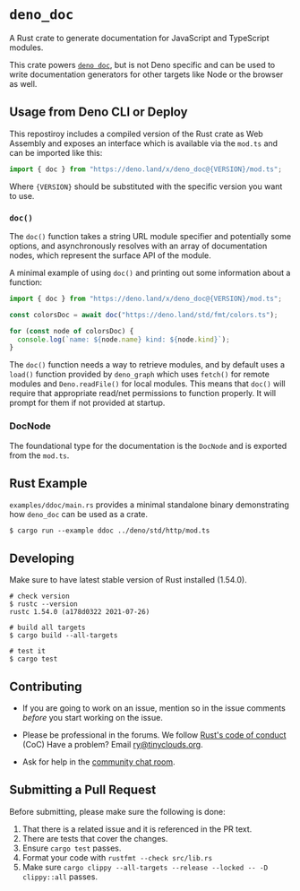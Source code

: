 # `deno_doc`

A Rust crate to generate documentation for JavaScript and TypeScript modules.

This crate powers
[`deno doc`](https://deno.land/manual/tools/documentation_generator), but is not
Deno specific and can be used to write documentation generators for other
targets like Node or the browser as well.

## Usage from Deno CLI or Deploy

This repostiroy includes a compiled version of the Rust crate as Web Assembly
and exposes an interface which is available via the `mod.ts` and can be imported
like this:

```ts
import { doc } from "https://deno.land/x/deno_doc@{VERSION}/mod.ts";
```

Where `{VERSION}` should be substituted with the specific version you want to
use.

### `doc()`

The `doc()` function takes a string URL module specifier and potentially some
options, and asynchronously resolves with an array of documentation nodes, which
represent the surface API of the module.

A minimal example of using `doc()` and printing out some information about a
function:

```ts
import { doc } from "https://deno.land/x/deno_doc@{VERSION}/mod.ts";

const colorsDoc = await doc("https://deno.land/std/fmt/colors.ts");

for (const node of colorsDoc) {
  console.log(`name: ${node.name} kind: ${node.kind}`);
}
```

The `doc()` function needs a way to retrieve modules, and by default uses a
`load()` function provided by `deno_graph` which uses `fetch()` for remote
modules and `Deno.readFile()` for local modules. This means that `doc()` will
require that appropriate read/net permissions to function properly. It will
prompt for them if not provided at startup.

### DocNode

The foundational type for the documentation is the `DocNode` and is exported
from the `mod.ts`.

## Rust Example

`examples/ddoc/main.rs` provides a minimal standalone binary demonstrating how
`deno_doc` can be used as a crate.

```shell
$ cargo run --example ddoc ../deno/std/http/mod.ts
```

## Developing

Make sure to have latest stable version of Rust installed (1.54.0).

```shell
# check version
$ rustc --version
rustc 1.54.0 (a178d0322 2021-07-26)

# build all targets
$ cargo build --all-targets

# test it
$ cargo test
```

## Contributing

- If you are going to work on an issue, mention so in the issue comments
  _before_ you start working on the issue.

- Please be professional in the forums. We follow
  [Rust's code of conduct](https://www.rust-lang.org/policies/code-of-conduct)
  (CoC) Have a problem? Email ry@tinyclouds.org.

- Ask for help in the [community chat room](https://discord.gg/deno).

## Submitting a Pull Request

Before submitting, please make sure the following is done:

1. That there is a related issue and it is referenced in the PR text.
2. There are tests that cover the changes.
3. Ensure `cargo test` passes.
4. Format your code with `rustfmt --check src/lib.rs`
5. Make sure `cargo clippy --all-targets --release --locked -- -D clippy::all`
   passes.
